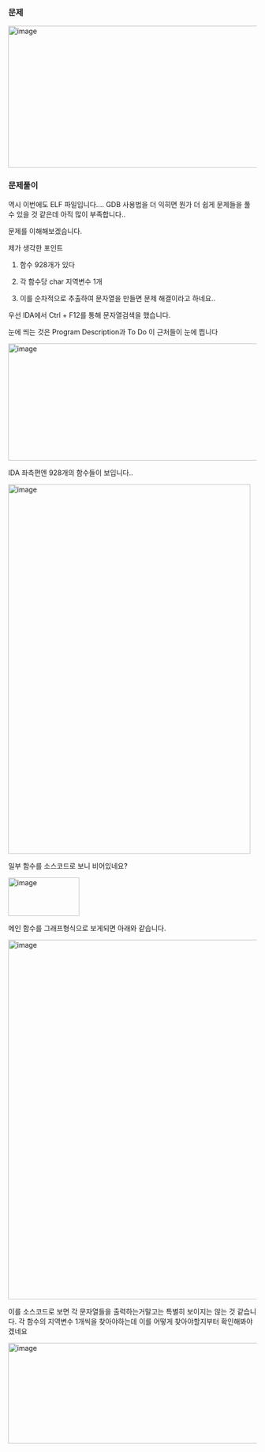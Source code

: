 ### 문제

<img width="810" height="287" alt="image" src="https://github.com/user-attachments/assets/cdadbec7-1056-4b94-a95a-737f96520024" />

### 문제풀이

역시 이번에도 ELF 파일입니다.... GDB 사용법을 더 익히면 뭔가 더 쉽게 문제들을 풀 수 있을 것 같은데 아직 많이 부족합니다..

문제를 이해해보겠습니다. 

제가 생각한 포인트 

1. 함수 928개가 있다

2. 각 함수당 char 지역변수 1개

3. 이를 순차적으로 추출하여 문자열을 만들면 문제 해결이라고 하네요..

우선 IDA에서 Ctrl + F12를 통해 문자열검색을 했습니다.

눈에 띄는 것은 Program Description과 To Do 이 근처들이 눈에 띕니다

<img width="653" height="237" alt="image" src="https://github.com/user-attachments/assets/e9d1bec1-2d49-4845-83ea-1c2cfc22e810" />


IDA 좌측편엔 928개의 함수들이 보입니다..

<img width="491" height="748" alt="image" src="https://github.com/user-attachments/assets/5fc3457c-d63c-4b0c-9df0-0e34bf4dfa23" />

일부 함수를 소스코드로 보니 비어있네요?

<img width="144" height="78" alt="image" src="https://github.com/user-attachments/assets/b9e05181-6154-46f9-9c1a-01bc0f30fb42" />

메인 함수를 그래프형식으로 보게되면 아래와 같습니다.

<img width="545" height="728" alt="image" src="https://github.com/user-attachments/assets/2bfe57b6-550e-43dd-ab18-7514ebd1d66b" />


이를 소스코드로 보면 각 문자열들을 출력하는거말고는 특별히 보이지는 않는 것 같습니다. 각 함수의 지역변수 1개씩을 찾아야하는데 이를 어떻게 찾아야할지부터 확인해봐야겠네요

<img width="532" height="204" alt="image" src="https://github.com/user-attachments/assets/064f5c10-8a87-4cfe-85b5-756977db4f22" />
